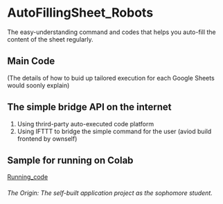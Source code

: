 # AutoFillingSheet_Robots
The easy-understanding command and codes that helps you auto-fill the content of the sheet regularly.

## Main Code
(The details of how to buid up tailored execution for each Google Sheets would soonly explain)

## The simple bridge API on the internet
1. Using thrird-party auto-executed code platform
2. Using IFTTT to bridge the simple command for the user (aviod build frontend by ownself)

## Sample for running on Colab
[Running_code](https://colab.research.google.com/drive/1j7jVwYh1d6s9sEXSuV1Z0-kl9Ndcvi7-?usp=sharing "Enter to try")


###### The Origin: The self-built application project as the sophomore student. 
